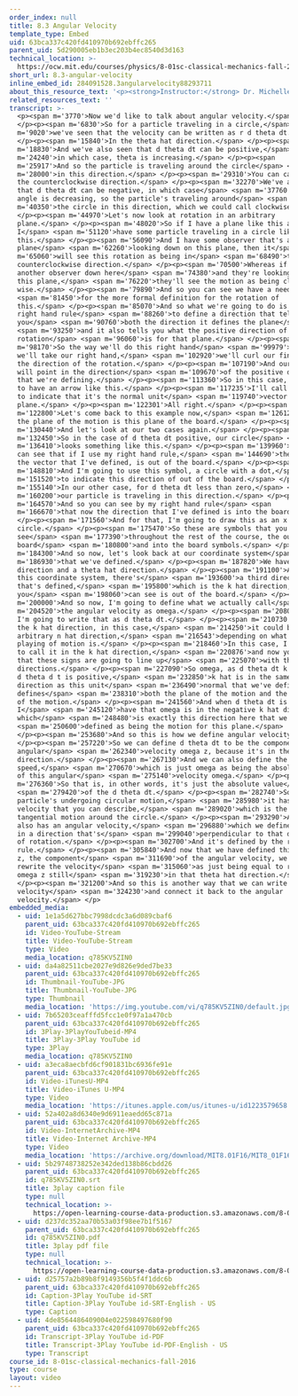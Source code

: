 ```yaml
---
order_index: null
title: 8.3 Angular Velocity
template_type: Embed
uid: 63bca337c420fd410970b692ebffc265
parent_uid: 5d290005eb1b3ec203b4ec8540d3d163
technical_location: >-
  https://ocw.mit.edu/courses/physics/8-01sc-classical-mechanics-fall-2016/week-3-circular-motion/8.3-angular-velocity/8.3-angular-velocity
short_url: 8.3-angular-velocity
inline_embed_id: 284091528.3angularvelocity88293711
about_this_resource_text: '<p><strong>Instructor:</strong> Dr. Michelle Tomasik</p>'
related_resources_text: ''
transcript: >-
  <p><span m='3770'>Now we'd like to talk about angular velocity.</span>
  </p><p><span m='6830'>So for a particle traveling in a circle,</span> <span
  m='9020'>we've seen that the velocity can be written as r d theta dt.</span>
  </p><p><span m='15840'>In the theta hat direction.</span> </p><p><span
  m='18830'>And we've also seen that d theta dt can be positive,</span> <span
  m='24240'>in which case, theta is increasing.</span> </p><p><span
  m='25917'>And so the particle is traveling around the circle</span> <span
  m='28000'>in this direction.</span> </p><p><span m='29310'>You can call that
  the counterclockwise direction.</span> </p><p><span m='32270'>We've also seen
  that d theta dt can be negative, in which case</span> <span m='37760'>the
  angle is decreasing, so the particle's traveling around</span> <span
  m='40350'>the circle in this direction, which we could call clockwise.</span>
  </p><p><span m='44970'>Let's now look at rotation in an arbitrary
  plane.</span> </p><p><span m='48020'>So if I have a plane like this and
  I</span> <span m='51120'>have some particle traveling in a circle like
  this.</span> </p><p><span m='56090'>And I have some observer that's above the
  plane</span> <span m='62260'>looking down on this plane, then it</span> <span
  m='65060'>will see this rotation as being in</span> <span m='68490'>the
  counterclockwise direction.</span> </p><p><span m='70500'>Whereas if I have
  another observer down here</span> <span m='74380'>and they're looking up at
  this plane,</span> <span m='76220'>they'll see the motion as being clock
  wise.</span> </p><p><span m='79890'>And so you can see we have a need</span>
  <span m='81450'>for the more formal definition for the rotation of
  this.</span> </p><p><span m='85070'>And so what we're going to do is use the
  right hand rule</span> <span m='88260'>to define a direction that tells
  you</span> <span m='90760'>both the direction it defines the plane</span>
  <span m='93250'>and it also tells you what the positive direction of
  rotation</span> <span m='96060'>is for that plane.</span> </p><p><span
  m='98170'>So the way we'll do this right hand</span> <span m='99979'>rule is
  we'll take our right hand,</span> <span m='102920'>we'll curl our fingers in
  the direction of the rotation.</span> </p><p><span m='107190'>And our thumb
  will point in the direction</span> <span m='109670'>of the positive direction
  that we're defining.</span> </p><p><span m='113360'>So in this case, I'm going
  to have an arrow like this.</span> </p><p><span m='117235'>I'll call it n hat
  to indicate that it's the normal unit</span> <span m='119740'>vector to that
  plane.</span> </p><p><span m='122301'>All right.</span> </p><p><span
  m='122800'>Let's come back to this example now,</span> <span m='126120'>where
  the plane of the motion is this plane of the board.</span> </p><p><span
  m='130440'>And let's look at our two cases again.</span> </p><p><span
  m='132450'>So in the case of d theta dt positive, our circle</span> <span
  m='136410'>looks something like this.</span> </p><p><span m='139960'>And you
  can see that if I use my right hand rule,</span> <span m='144690'>the plane,
  the vector that I've defined, is out of the board.</span> </p><p><span
  m='148810'>And I'm going to use this symbol, a circle with a dot,</span> <span
  m='151520'>to indicate this direction of out of the board.</span> </p><p><span
  m='155140'>In our other case, for d theta dt less than zero,</span> <span
  m='160200'>our particle is traveling in this direction.</span> </p><p><span
  m='164570'>And so you can see by my right hand rule</span> <span
  m='166670'>that now the direction that I've defined is into the board.</span>
  </p><p><span m='171560'>And for that, I'm going to draw this as an x in the
  circle.</span> </p><p><span m='175470'>So these are symbols that you'll
  see</span> <span m='177390'>throughout the rest of the course, the out of the
  board</span> <span m='180800'>and into the board symbols.</span> </p><p><span
  m='184300'>And so now, let's look back at our coordinate system</span> <span
  m='186930'>that we've defined.</span> </p><p><span m='187820'>We have r hat
  direction and a theta hat direction.</span> </p><p><span m='191100'>And in
  this coordinate system, there's</span> <span m='193600'>a third direction
  that's defined,</span> <span m='195800'>which is the k hat direction, which
  you</span> <span m='198060'>can see is out of the board.</span> </p><p><span
  m='200000'>And so now, I'm going to define what we actually call</span> <span
  m='204520'>the angular velocity as omega.</span> </p><p><span m='208040'>And
  I'm going to write that as d theta dt.</span> </p><p><span m='210730'>Now, in
  the k hat direction, in this case,</span> <span m='214250'>it could be in an
  arbitrary n hat direction,</span> <span m='216543'>depending on what you're
  playing of motion is.</span> </p><p><span m='218460'>In this case, I'm going
  to call it in the k hat direction,</span> <span m='220876'>and now you can see
  that these signs are going to line up</span> <span m='225070'>with these
  directions.</span> </p><p><span m='227090'>So omega, as d theta dt k hat, when
  d theta d t is positive,</span> <span m='232850'>k hat is in the same
  direction as this unit</span> <span m='236490'>normal that we've defined that
  defines</span> <span m='238310'>both the plane of the motion and the direction
  of the motion.</span> </p><p><span m='241560'>And when d theta dt is negative,
  I</span> <span m='245120'>have that omega is in the negative k hat direction,
  which</span> <span m='248480'>is exactly this direction here that we've</span>
  <span m='250600'>defined as being the motion for this plane.</span>
  </p><p><span m='253680'>And so this is how we define angular velocity.</span>
  </p><p><span m='257220'>So we can define d theta dt to be the component of the
  angular</span> <span m='262340'>velocity omega z, because it's in the k hat
  direction.</span> </p><p><span m='267130'>And we can also define the angular
  speed,</span> <span m='270670'>which is just omega as being the absolute value
  of this angular</span> <span m='275140'>velocity omega.</span> </p><p><span
  m='276360'>So that is, in other words, it's just the absolute value</span>
  <span m='279420'>of the d theta dt.</span> </p><p><span m='282740'>So when a
  particle's undergoing circular motion,</span> <span m='285980'>it has a
  velocity that you can describe,</span> <span m='289020'>which is the
  tangential motion around the circle.</span> </p><p><span m='293290'>And it
  also has an angular velocity,</span> <span m='296880'>which we define as being
  in a direction that's</span> <span m='299040'>perpendicular to that direction
  of rotation.</span> </p><p><span m='302700'>And it's defined by the right hand
  rule.</span> </p><p><span m='305840'>And now that we have defined this omega
  z, the component</span> <span m='311690'>of the angular velocity, we can
  rewrite the velocity</span> <span m='315060'>as just being equal to r times
  omega z still</span> <span m='319230'>in that theta hat direction.</span>
  </p><p><span m='321200'>And so this is another way that we can write the
  velocity</span> <span m='324230'>and connect it back to the angular
  velocity.</span> </p>
embedded_media:
  - uid: 1e1a5d627bbc7998dcdc3a6d089cbaf6
    parent_uid: 63bca337c420fd410970b692ebffc265
    id: Video-YouTube-Stream
    title: Video-YouTube-Stream
    type: Video
    media_location: q785KV5ZIN0
  - uid: da4a82511cbe2027e9d826e9ded7be33
    parent_uid: 63bca337c420fd410970b692ebffc265
    id: Thumbnail-YouTube-JPG
    title: Thumbnail-YouTube-JPG
    type: Thumbnail
    media_location: 'https://img.youtube.com/vi/q785KV5ZIN0/default.jpg'
  - uid: 7b65203ceafffd5fcc1e0f97a1a470cb
    parent_uid: 63bca337c420fd410970b692ebffc265
    id: 3Play-3PlayYouTubeid-MP4
    title: 3Play-3Play YouTube id
    type: 3Play
    media_location: q785KV5ZIN0
  - uid: a3eca8aecbfd6cf901831bc6936fe91e
    parent_uid: 63bca337c420fd410970b692ebffc265
    id: Video-iTunesU-MP4
    title: Video-iTunes U-MP4
    type: Video
    media_location: 'https://itunes.apple.com/us/itunes-u/id1223579658'
  - uid: 52a402a8d6340e9d6911eaedd65c871a
    parent_uid: 63bca337c420fd410970b692ebffc265
    id: Video-InternetArchive-MP4
    title: Video-Internet Archive-MP4
    type: Video
    media_location: 'https://archive.org/download/MIT8.01F16/MIT8_01F16_L08v03_360p.mp4'
  - uid: 5b29748738252e342ded138b86cbdd26
    parent_uid: 63bca337c420fd410970b692ebffc265
    id: q785KV5ZIN0.srt
    title: 3play caption file
    type: null
    technical_location: >-
      https://open-learning-course-data-production.s3.amazonaws.com/8-01sc-classical-mechanics-fall-2016/5b29748738252e342ded138b86cbdd26_q785KV5ZIN0.srt
  - uid: d237dc352aa70b53a03f98ee7b1f5167
    parent_uid: 63bca337c420fd410970b692ebffc265
    id: q785KV5ZIN0.pdf
    title: 3play pdf file
    type: null
    technical_location: >-
      https://open-learning-course-data-production.s3.amazonaws.com/8-01sc-classical-mechanics-fall-2016/d237dc352aa70b53a03f98ee7b1f5167_q785KV5ZIN0.pdf
  - uid: d25757a2b89b8f9149356b5f4f1ddc6b
    parent_uid: 63bca337c420fd410970b692ebffc265
    id: Caption-3Play YouTube id-SRT
    title: Caption-3Play YouTube id-SRT-English - US
    type: Caption
  - uid: 4de8564486409004e022598497680f90
    parent_uid: 63bca337c420fd410970b692ebffc265
    id: Transcript-3Play YouTube id-PDF
    title: Transcript-3Play YouTube id-PDF-English - US
    type: Transcript
course_id: 8-01sc-classical-mechanics-fall-2016
type: course
layout: video
---
```

